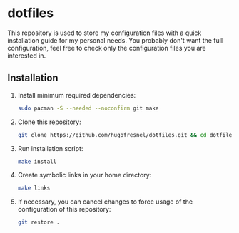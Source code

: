 # dotfiles

This repository is used to store my configuration files with a quick installation guide for my personal needs. You probably don't want the full configuration, feel free to check only the configuration files you are interested in.

## Installation

1. Install minimum required dependencies:

    ```bash
    sudo pacman -S --needed --noconfirm git make
    ```

2. Clone this repository:

    ```bash
    git clone https://github.com/hugofresnel/dotfiles.git && cd dotfiles
    ```

3. Run installation script:

    ```bash
    make install
    ```

4. Create symbolic links in your home directory:

    ```bash
    make links
    ```

5. If necessary, you can cancel changes to force usage of the configuration of this repository:

    ```bash
    git restore .
    ```
